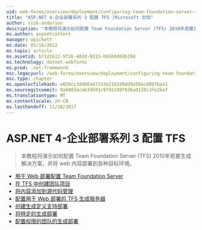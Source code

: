 ```yaml
---
uid: web-forms/overview/deployment/configuring-team-foundation-server-for-web-deployment/index
title: "ASP.NET 4-企业部署系列 3 配置 TFS |Microsoft 文档"
author: rick-anderson
description: "本教程将演示如何配置 Team Foundation Server (TFS) 2010年若要生成解决方案，并将 web 内容部署到各种目标环境。"
ms.author: aspnetcontent
manager: wpickett
ms.date: 05/16/2012
ms.topic: article
ms.assetid: b71d1611-5f26-40dd-8315-b65b9d69b198
ms.technology: dotnet-webforms
ms.prod: .net-framework
msc.legacyurl: /web-forms/overview/deployment/configuring-team-foundation-server-for-web-deployment
msc.type: chapter
ms.openlocfilehash: e82bcc3d408a47233e2192d9dd9a56ecd06fbaa1
ms.sourcegitcommit: 9a9483aceb34591c97451997036a9120c3fe2baf
ms.translationtype: MT
ms.contentlocale: zh-CN
ms.lasthandoff: 11/10/2017
---
```

<a name="aspnet-4---enterprise-deployment-series-3-configuring-tfs"></a>ASP.NET 4-企业部署系列 3 配置 TFS
====================
> 本教程将演示如何配置 Team Foundation Server (TFS) 2010年若要生成解决方案，并将 web 内容部署到各种目标环境。


- [用于 Web 部署配置 Team Foundation Server](configuring-team-foundation-server-for-web-deployment.md)
- [在 TFS 中创建团队项目](creating-a-team-project-in-tfs.md)
- [将内容添加到源代码管理](adding-content-to-source-control.md)
- [配置用于 Web 部署的 TFS 生成服务器](configuring-a-tfs-build-server-for-web-deployment.md)
- [创建生成定义支持部署](creating-a-build-definition-that-supports-deployment.md)
- [将特定的生成部署](deploying-a-specific-build.md)
- [配置权限的团队的生成部署](configuring-permissions-for-team-build-deployment.md)

